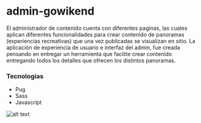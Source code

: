 # admin-gowikend
El administrador de contenido cuenta con diferentes paginas, las cuales aplican diferentes funcionalidades para crear contenido de panoramas
(experiencias recreativas) que una vez publicadas se visualizan en sitio.
La aplicación de experiencia de usuario e interfaz del admin, fue creada pensando en entregar un herramienta que facilite crear contenido entregando 
todos los detalles que ofrecen los distintos panoramas.

### Tecnologías 
- Pug
- Sass
- Javascript

![alt text](https://repository-images.githubusercontent.com/262082463/0d113780-c85c-11ea-809f-049e648165dd)
